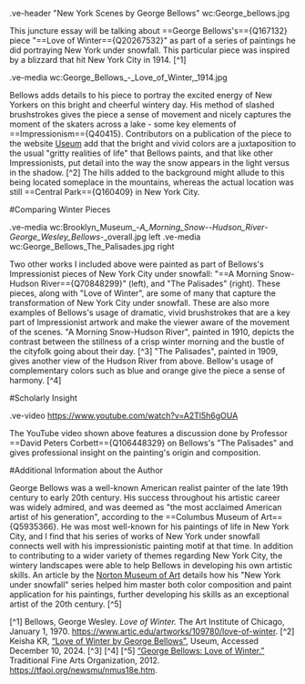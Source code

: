 
.ve-header "New York Scenes by George Bellows" wc:George_bellows.jpg

This juncture essay will be talking about ==George Bellows's=={Q167132} piece "==Love of Winter=={Q20267532}" as part of a series of paintings he did portraying New York under snowfall. This particular piece was inspired by a blizzard that hit New York City in 1914. [^1] 

.ve-media wc:George_Bellows_-_Love_of_Winter,_1914.jpg

Bellows adds details to his piece to portray the excited energy of New Yorkers on this bright and cheerful wintery day. His  method of slashed brushstrokes gives the piece a sense of movement and nicely captures the moment of the skaters across a lake - some key elements of ==Impressionism=={Q40415}. Contributors on a publication of the piece to the website [Useum](https://useum.org/artwork/Love-of-Winter-George-Bellows) add that the bright and vivid colors are a juxtaposition to the usual "gritty realities of life" that Bellows paints, and that like other Impressionists, put detail into the way the snow appears in the light versus in the shadow. [^2] The hills added to the background might allude to this being located someplace in the mountains, whereas the actual location was still ==Central Park=={Q160409} in New York City.

#Comparing Winter Pieces

.ve-media wc:Brooklyn_Museum_-_A_Morning_Snow--Hudson_River_-_George_Wesley_Bellows_-_overall.jpg left
.ve-media wc:George_Bellows_The_Palisades.jpg right

Two other works I included above were painted as part of Bellows's Impressionist pieces of New York City under snowfall: "==A Morning Snow-Hudson River=={Q70848299}" (left), and "The Palisades" (right). These pieces, along with "Love of Winter", are some of many that capture the transformation of New York City under snowfall. These are also more examples of Bellows's usage of dramatic, vivid brushstrokes that are a key part of Impressionist artwork and make the viewer aware of the movement of the scenes. "A Morning Snow-Hudson River", painted in 1910, depicts the contrast between the stillness of a crisp winter morning and the bustle of the cityfolk going about their day. [^3] "The Palisades", painted in 1909, gives another view of the Hudson River from above. Bellow's usage of complementary colors such as blue and orange give the piece a sense of harmony. [^4]

#Scholarly Insight

.ve-video https://www.youtube.com/watch?v=A2Tl5h6gOUA

The YouTube video shown above features a discussion done by Professor ==David Peters Corbett=={Q106448329} on Bellows's "The Palisades" and gives professional insight on the painting's origin and composition.

#Additional Information about the Author

George Bellows was a well-known American realist painter of the late 19th century to early 20th century. His success throughout his artistic career was widely admired, and was deemed as "the most acclaimed American artist of his generation", according to the ==Columbus Museum of Art=={Q5935366}. He was most well-known for his paintings of life in New York City, and I find that his series of works of New York under snowfall connects well with his impressionistic painting motif at that time. In addition to contributing to a wider variety of themes regarding New York City, the wintery landscapes were able to help Bellows in developing his own artistic skills. An article by the [Norton Museum of Art](https://tfaoi.org/newsmu/nmus18e.htm) details how his "New York under snowfall" series helped him master both color composition and paint application for his paintings, further developing his skills as an exceptional artist of the 20th century. [^5]


[^1] Bellows, George Wesley. *Love of Winter.* The Art Institute of Chicago, January 1, 1970. https://www.artic.edu/artworks/109780/love-of-winter. 
[^2] Keisha KR, [“Love of Winter by George Bellows”](https://useum.org/artwork/Love-of-Winter-George-Bellows), Useum, Accessed December 10, 2024.
[^3] 
[^4]
[^5] [“George Bellows: Love of Winter.”](https://tfaoi.org/newsmu/nmus18e.htm.) Traditional Fine Arts Organization, 2012. https://tfaoi.org/newsmu/nmus18e.htm. 
